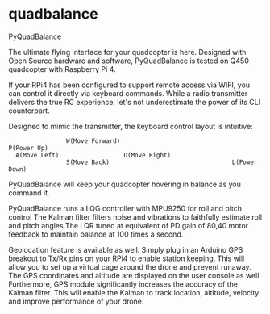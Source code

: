 # quadbalance

PyQuadBalance

The ultimate flying interface for your quadcopter is here.
Designed with Open Source hardware and software, PyQuadBalance is tested on Q450 quadcopter with Raspberry Pi 4.

If your RPi4 has been configured to support remote access via WIFI, you can control it directly via keyboard commands.
While a radio transmitter delivers the true RC experience, let's not underestimate the power of its CLI counterpart.

Designed to mimic the transmitter, the keyboard control layout is intuitive:


                    W(Move Forward)                                    P(Power Up)
      A(Move Left)                  D(Move Right)             
                    S(Move Back)                                  L(Power Down)
                    

PyQuadBalance will keep your quadcopter hovering in balance as you command it.

PyQuadBalance runs a LQG controller with MPU9250 for roll and pitch control
The Kalman filter filters noise and vibrations to faithfully estimate roll and pitch angles
The LQR tuned at equivalent of PD gain of 80,40 motor feedback to maintain balance at 100 times a second.

Geolocation feature is available as well. Simply plug in an Arduino GPS breakout to Tx/Rx pins on your RPi4 to enable station keeping. This will allow you to set up a virtual cage around the drone and prevent runaway. The GPS coordinates and altitude are displayed on the user console as well. Furthermore, GPS module significantly increases the accuracy of the Kalman filter. This will enable the Kalman to track location, altitude, velocity and improve performance of your drone. 


